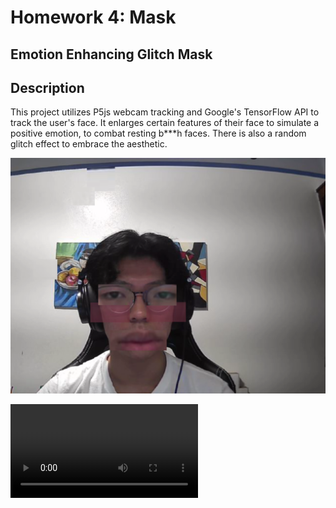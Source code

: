 # Homework 4: Mask
## Emotion Enhancing Glitch Mask

## Description
This project utilizes P5js webcam tracking and Google's TensorFlow API to track the user's face. It enlarges certain features of their face to simulate a positive emotion, to combat resting b***h faces. There is also a random glitch effect to embrace the aesthetic.

![screenshot](mask-sc.png)

![video](2021.03.31-22.28_Trim.mp4)
